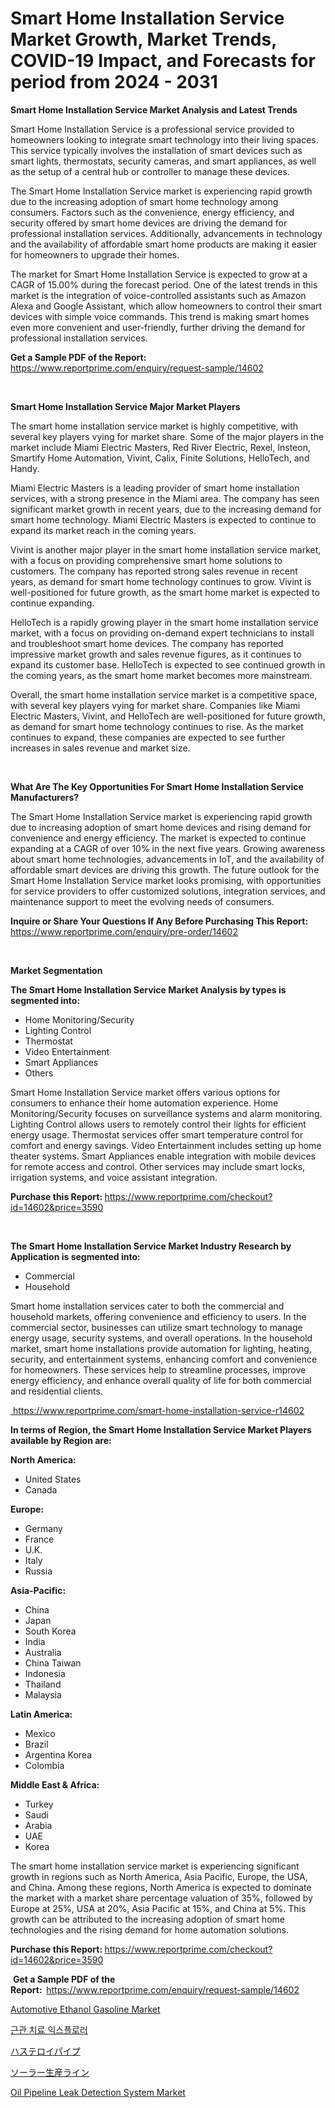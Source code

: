 <p><h1>Smart Home Installation Service Market Growth, Market Trends, COVID-19 Impact, and Forecasts for period from 2024 - 2031</h1></p><p><strong>Smart Home Installation Service Market Analysis and Latest Trends</strong></p>
<p><p>Smart Home Installation Service is a professional service provided to homeowners looking to integrate smart technology into their living spaces. This service typically involves the installation of smart devices such as smart lights, thermostats, security cameras, and smart appliances, as well as the setup of a central hub or controller to manage these devices.</p><p>The Smart Home Installation Service market is experiencing rapid growth due to the increasing adoption of smart home technology among consumers. Factors such as the convenience, energy efficiency, and security offered by smart home devices are driving the demand for professional installation services. Additionally, advancements in technology and the availability of affordable smart home products are making it easier for homeowners to upgrade their homes.</p><p>The market for Smart Home Installation Service is expected to grow at a CAGR of 15.00% during the forecast period. One of the latest trends in this market is the integration of voice-controlled assistants such as Amazon Alexa and Google Assistant, which allow homeowners to control their smart devices with simple voice commands. This trend is making smart homes even more convenient and user-friendly, further driving the demand for professional installation services.</p></p>
<p><strong>Get a Sample PDF of the Report:&nbsp;</strong> <a href="https://www.reportprime.com/enquiry/request-sample/14602">https://www.reportprime.com/enquiry/request-sample/14602</a></p>
<p>&nbsp;</p>
<p><strong>Smart Home Installation Service Major Market Players</strong></p>
<p><p>The smart home installation service market is highly competitive, with several key players vying for market share. Some of the major players in the market include Miami Electric Masters, Red River Electric, Rexel, Insteon, Smartify Home Automation, Vivint, Calix, Finite Solutions, HelloTech, and Handy.</p><p>Miami Electric Masters is a leading provider of smart home installation services, with a strong presence in the Miami area. The company has seen significant market growth in recent years, due to the increasing demand for smart home technology. Miami Electric Masters is expected to continue to expand its market reach in the coming years.</p><p>Vivint is another major player in the smart home installation service market, with a focus on providing comprehensive smart home solutions to customers. The company has reported strong sales revenue in recent years, as demand for smart home technology continues to grow. Vivint is well-positioned for future growth, as the smart home market is expected to continue expanding.</p><p>HelloTech is a rapidly growing player in the smart home installation service market, with a focus on providing on-demand expert technicians to install and troubleshoot smart home devices. The company has reported impressive market growth and sales revenue figures, as it continues to expand its customer base. HelloTech is expected to see continued growth in the coming years, as the smart home market becomes more mainstream.</p><p>Overall, the smart home installation service market is a competitive space, with several key players vying for market share. Companies like Miami Electric Masters, Vivint, and HelloTech are well-positioned for future growth, as demand for smart home technology continues to rise. As the market continues to expand, these companies are expected to see further increases in sales revenue and market size.</p></p>
<p>&nbsp;</p>
<p><strong>What Are The Key Opportunities For Smart Home Installation Service Manufacturers?</strong></p>
<p><p>The Smart Home Installation Service market is experiencing rapid growth due to increasing adoption of smart home devices and rising demand for convenience and energy efficiency. The market is expected to continue expanding at a CAGR of over 10% in the next five years. Growing awareness about smart home technologies, advancements in IoT, and the availability of affordable smart devices are driving this growth. The future outlook for the Smart Home Installation Service market looks promising, with opportunities for service providers to offer customized solutions, integration services, and maintenance support to meet the evolving needs of consumers.</p></p>
<p><strong>Inquire or Share Your Questions If Any Before Purchasing This Report:</strong> <a href="https://www.reportprime.com/enquiry/pre-order/14602">https://www.reportprime.com/enquiry/pre-order/14602</a></p>
<p>&nbsp;</p>
<p><strong>Market Segmentation</strong></p>
<p><strong>The Smart Home Installation Service Market Analysis by types is segmented into:</strong></p>
<p><ul><li>Home Monitoring/Security</li><li>Lighting Control</li><li>Thermostat</li><li>Video Entertainment</li><li>Smart Appliances</li><li>Others</li></ul></p>
<p><p>Smart Home Installation Service market offers various options for consumers to enhance their home automation experience. Home Monitoring/Security focuses on surveillance systems and alarm monitoring. Lighting Control allows users to remotely control their lights for efficient energy usage. Thermostat services offer smart temperature control for comfort and energy savings. Video Entertainment includes setting up home theater systems. Smart Appliances enable integration with mobile devices for remote access and control. Other services may include smart locks, irrigation systems, and voice assistant integration.</p></p>
<p><strong>Purchase this Report:&nbsp;</strong><a href="https://www.reportprime.com/checkout?id=14602&price=3590">https://www.reportprime.com/checkout?id=14602&price=3590</a></p>
<p>&nbsp;</p>
<p><strong>The Smart Home Installation Service Market Industry Research by Application is segmented into:</strong></p>
<p><ul><li>Commercial</li><li>Household</li></ul></p>
<p><p>Smart home installation services cater to both the commercial and household markets, offering convenience and efficiency to users. In the commercial sector, businesses can utilize smart technology to manage energy usage, security systems, and overall operations. In the household market, smart home installations provide automation for lighting, heating, security, and entertainment systems, enhancing comfort and convenience for homeowners. These services help to streamline processes, improve energy efficiency, and enhance overall quality of life for both commercial and residential clients.</p></p>
<p><a href="https://www.reportprime.com/smart-home-installation-service-r14602">&nbsp;https://www.reportprime.com/smart-home-installation-service-r14602</a></p>
<p><strong>In terms of Region, the Smart Home Installation Service Market Players available by Region are:</strong></p>
<p>
    <p> <strong> North America: </strong>
        <ul>
            <li>United States</li>
            <li>Canada</li>
        </ul>
        </p> 
    <p> <strong> Europe: </strong>
        <ul>
            <li>Germany</li>
            <li>France</li>
            <li>U.K.</li>
            <li>Italy</li>
            <li>Russia</li>
        </ul>
        </p> 
    <p> <strong> Asia-Pacific: </strong>
        <ul>
            <li>China</li>
            <li>Japan</li>
            <li>South Korea</li>
            <li>India</li>
            <li>Australia</li>
            <li>China Taiwan</li>
            <li>Indonesia</li>
            <li>Thailand</li>
            <li>Malaysia</li>
        </ul>
        </p> 
    <p> <strong> Latin America: </strong>
        <ul>
            <li>Mexico</li>
            <li>Brazil</li>
            <li>Argentina Korea</li>
            <li>Colombia</li>
        </ul>
        </p> 
    <p> <strong> Middle East & Africa: </strong>
        <ul>
            <li>Turkey</li>
            <li>Saudi</li>
            <li>Arabia</li>
            <li>UAE</li>
            <li>Korea</li>
        </ul>
    </p>
    </p>
<p><p>The smart home installation service market is experiencing significant growth in regions such as North America, Asia Pacific, Europe, the USA, and China. Among these regions, North America is expected to dominate the market with a market share percentage valuation of 35%, followed by Europe at 25%, USA at 20%, Asia Pacific at 15%, and China at 5%. This growth can be attributed to the increasing adoption of smart home technologies and the rising demand for home automation solutions.</p></p>
<p><strong>Purchase this Report: </strong><a href="https://www.reportprime.com/checkout?id=14602&price=3590">https://www.reportprime.com/checkout?id=14602&price=3590</a></p>
<p>&nbsp;<strong>Get a Sample PDF of the Report:&nbsp;&nbsp;</strong><a href="https://www.reportprime.com/enquiry/request-sample/14602">https://www.reportprime.com/enquiry/request-sample/14602</a></p>
<p><strong></strong></p>
<p><p><a href="https://www.linkedin.com/pulse/automotive-ethanol-gasoline-market-size-examines-its-scope-primary-vgblf">Automotive Ethanol Gasoline Market</a></p><p><a href="https://github.com/TitusBoyer1/Market-Research-Report-List-1/blob/main/944734175492.md">근관 치료 익스플로러</a></p><p><a href="https://medium.com/@oliveyew35/%E3%83%8F%E3%82%B9%E3%83%86%E3%83%AD%E3%82%A4%E3%83%91%E3%82%A4%E3%83%97%E5%B8%82%E5%A0%B4%E5%B1%95%E6%9C%9B-%E7%94%A3%E6%A5%AD%E6%A6%82%E6%B3%81%E3%81%A8%E4%BA%88%E6%B8%AC-2024%E5%B9%B4%E3%81%8B%E3%82%892031%E5%B9%B4-20463128ca5c">ハステロイパイプ</a></p><p><a href="https://medium.com/@byroalenzuela76845/%E5%A4%AA%E9%99%BD%E5%85%89%E7%99%BA%E9%9B%BB%E7%94%9F%E7%94%A3%E3%83%A9%E3%82%A4%E3%83%B3%E5%B8%82%E5%A0%B4%E3%81%AE%E6%8C%87%E6%A8%99%E3%82%92%E8%A7%A3%E8%AA%AD%E3%81%99%E3%82%8B-%E5%B8%82%E5%A0%B4%E3%82%B7%E3%82%A7%E3%82%A2-%E3%83%88%E3%83%AC%E3%83%B3%E3%83%89-%E6%88%90%E9%95%B7%E3%83%91%E3%82%BF%E3%83%BC%E3%83%B3-d768dfa77416">ソーラー生産ライン</a></p><p><a href="https://github.com/yemakinde/Market-Research-Report-List-2/blob/main/oil-pipeline-leak-detection-system-market.md">Oil Pipeline Leak Detection System Market</a></p></p>